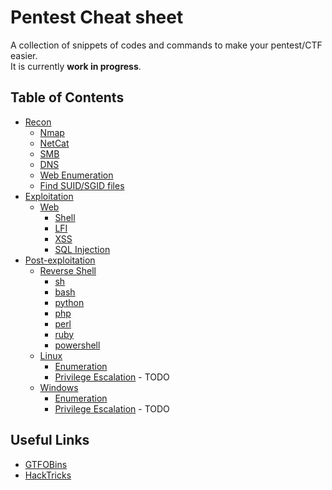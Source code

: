 # Pentest Cheat sheet
A collection of snippets of codes and commands to make your pentest/CTF easier.  
It is currently **work in progress**.

## Table of Contents
- [Recon](/recon)
  - [Nmap](/recon#nmap)
  - [NetCat](/recon#netcat)
  - [SMB](/recon#smb)
  - [DNS](/recon#dns)
  - [Web Enumeration](/recon#web-enumeration)
  - [Find SUID/SGID files](/recon#find-suidsgid-files)
- [Exploitation](/exploitation)
  - [Web](/exploitation#web)
    - [Shell](/exploitation#shell)
    - [LFI](/exploitation#lfi)
    - [XSS](/exploitation#xss)
    - [SQL Injection](/exploitation#sql-injection)
- [Post-exploitation](/post-exploitation)
  - [Reverse Shell](/post-exploitation#reverse-shell)
    - [sh](/post-exploitation#sh)
    - [bash](/post-exploitation#bash)
    - [python](/post-exploitation#python)
    - [php](/post-exploitation#php)
    - [perl](/post-exploitation#perl)
    - [ruby](/post-exploitation#ruby)
    - [powershell](/post-exploitation#powershell)
  - [Linux](/post-exploitation#linux)
    - [Enumeration](/post-exploitation#enumeration-on-linux)
    - [Privilege Escalation](#) - TODO
  - [Windows](/post-exploitation#windows)
    - [Enumeration](/post-exploitation#enumeration-on-windows)
    - [Privilege Escalation](#) - TODO

## Useful Links
- [GTFOBins](https://gtfobins.github.io/)
- [HackTricks](https://book.hacktricks.xyz/)
